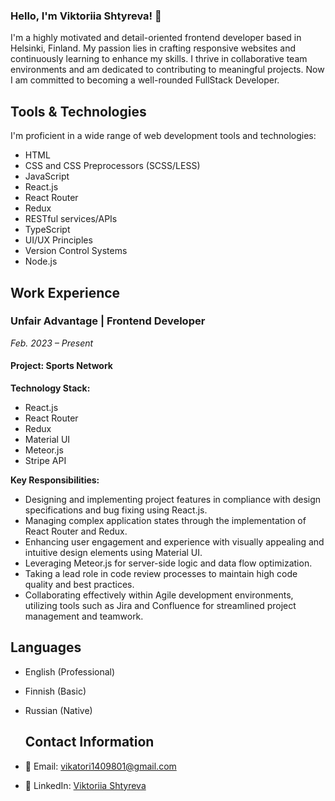 ### Hello, I'm Viktoriia Shtyreva! 👋

I'm a highly motivated and detail-oriented frontend developer based in Helsinki, Finland. My passion lies in crafting responsive websites and continuously learning to enhance my skills. I thrive in collaborative team environments and am dedicated to contributing to meaningful projects. Now I am committed to becoming a well-rounded FullStack Developer.

## Tools & Technologies

I'm proficient in a wide range of web development tools and technologies:

- HTML
- CSS and CSS Preprocessors (SCSS/LESS)
- JavaScript
- React.js
- React Router
- Redux
- RESTful services/APIs
- TypeScript
- UI/UX Principles
- Version Control Systems
- Node.js

## Work Experience

### Unfair Advantage | Frontend Developer
*Feb. 2023 – Present*

#### Project: Sports Network
**Technology Stack:**
- React.js
- React Router
- Redux
- Material UI
- Meteor.js
- Stripe API

**Key Responsibilities:**
- Designing and implementing project features in compliance with design specifications and bug fixing using React.js.
- Managing complex application states through the implementation of React Router and Redux.
- Enhancing user engagement and experience with visually appealing and intuitive design elements using Material UI.
- Leveraging Meteor.js for server-side logic and data flow optimization.
- Taking a lead role in code review processes to maintain high code quality and best practices.
- Collaborating effectively within Agile development environments, utilizing tools such as Jira and Confluence for streamlined project management and teamwork.

## Languages

- English (Professional)
- Finnish (Basic)
- Russian (Native)

  ## Contact Information

- 📧 Email: vikatori1409801@gmail.com
- 💼 LinkedIn: [Viktoriia Shtyreva](https://www.linkedin.com/in/viktorii-ashtyreva/)

